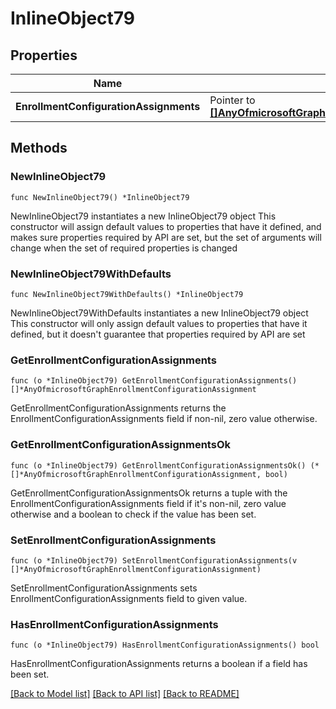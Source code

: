 # InlineObject79

## Properties

Name | Type | Description | Notes
------------ | ------------- | ------------- | -------------
**EnrollmentConfigurationAssignments** | Pointer to [**[]AnyOfmicrosoftGraphEnrollmentConfigurationAssignment**](AnyOfmicrosoftGraphEnrollmentConfigurationAssignment.md) |  | [optional] 

## Methods

### NewInlineObject79

`func NewInlineObject79() *InlineObject79`

NewInlineObject79 instantiates a new InlineObject79 object
This constructor will assign default values to properties that have it defined,
and makes sure properties required by API are set, but the set of arguments
will change when the set of required properties is changed

### NewInlineObject79WithDefaults

`func NewInlineObject79WithDefaults() *InlineObject79`

NewInlineObject79WithDefaults instantiates a new InlineObject79 object
This constructor will only assign default values to properties that have it defined,
but it doesn't guarantee that properties required by API are set

### GetEnrollmentConfigurationAssignments

`func (o *InlineObject79) GetEnrollmentConfigurationAssignments() []*AnyOfmicrosoftGraphEnrollmentConfigurationAssignment`

GetEnrollmentConfigurationAssignments returns the EnrollmentConfigurationAssignments field if non-nil, zero value otherwise.

### GetEnrollmentConfigurationAssignmentsOk

`func (o *InlineObject79) GetEnrollmentConfigurationAssignmentsOk() (*[]*AnyOfmicrosoftGraphEnrollmentConfigurationAssignment, bool)`

GetEnrollmentConfigurationAssignmentsOk returns a tuple with the EnrollmentConfigurationAssignments field if it's non-nil, zero value otherwise
and a boolean to check if the value has been set.

### SetEnrollmentConfigurationAssignments

`func (o *InlineObject79) SetEnrollmentConfigurationAssignments(v []*AnyOfmicrosoftGraphEnrollmentConfigurationAssignment)`

SetEnrollmentConfigurationAssignments sets EnrollmentConfigurationAssignments field to given value.

### HasEnrollmentConfigurationAssignments

`func (o *InlineObject79) HasEnrollmentConfigurationAssignments() bool`

HasEnrollmentConfigurationAssignments returns a boolean if a field has been set.


[[Back to Model list]](../README.md#documentation-for-models) [[Back to API list]](../README.md#documentation-for-api-endpoints) [[Back to README]](../README.md)



